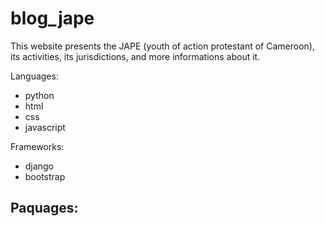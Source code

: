 # blog_jape
This website presents the JAPE (youth of action protestant of Cameroon), its activities, its jurisdictions, and more informations about it.

Languages:
- python
- html
- css
- javascript

Frameworks:
- django
- bootstrap

Paquages:
- 
